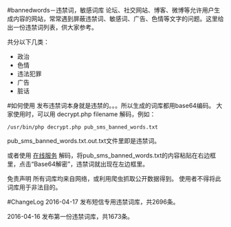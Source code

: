 #bannedwords－违禁词，敏感词库
论坛、社交网站、博客、微博等允许用户生成内容的网站，常常遇到屏蔽违禁词、敏感词、广告、色情等文字的问题。这里给出一份违禁词列表，供大家参考。

共分以下几类：
* 政治
* 色情
* 违法犯罪
* 广告
* 脏话

#如何使用
发布违禁词本身就是违禁的。。。所以生成的词库都用base64编码。
大家使用时，可以用 decrypt.php filename 解码，例如：

    /usr/bin/php decrypt.php pub_sms_banned_words.txt

pub_sms_banned_words.txt.out.txt文件里即是违禁词。

或者使用 [在线服务](http://www.text.wiki/base64.html) 解码，将pub_sms_banned_words.txt的内容粘贴在右边框里，点击“Base64解密”，违禁词就出现在左边框里。

免责声明
所有词库均来自网络，或利用爬虫抓取公开数据得到。
使用者不得将此词库用于非法目的。

#ChangeLog
2016-04-17 发布短信专用违禁词库，共2696条。

2016-04-16 发布第一份违禁词库，共1673条。
